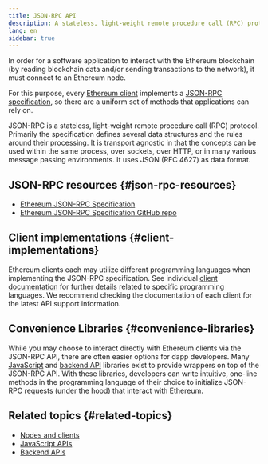 ```yaml
---
title: JSON-RPC API
description: A stateless, light-weight remote procedure call (RPC) protocol for Ethereum clients.
lang: en
sidebar: true
---
```


In order for a software application to interact with the Ethereum blockchain (by reading blockchain data and/or sending transactions to the network), it must connect to an Ethereum node.

For this purpose, every [Ethereum client](/developers/docs/nodes-and-clients/#execution-clients) implements a [JSON-RPC specification](http://www.jsonrpc.org/specification), so there are a uniform set of methods that applications can rely on.

JSON-RPC is a stateless, light-weight remote procedure call (RPC) protocol. Primarily the specification defines several data structures and the rules around their processing. It is transport agnostic in that the concepts can be used within the same process, over sockets, over HTTP, or in many various message passing environments. It uses JSON (RFC 4627) as data format.

## JSON-RPC resources {#json-rpc-resources}

- [Ethereum JSON-RPC Specification](https://playground.open-rpc.org/?schemaUrl=https://raw.githubusercontent.com/ethereum/eth1.0-apis/assembled-spec/openrpc.json&uiSchema[appBar][ui:splitView]=true&uiSchema[appBar][ui:input]=false&uiSchema[appBar][ui:examplesDropdown]=false)
- [Ethereum JSON-RPC Specification GitHub repo](https://github.com/ethereum/eth1.0-apis)

## Client implementations {#client-implementations}

Ethereum clients each may utilize different programming languages when implementing the JSON-RPC specification. See individual [client documentation](/developers/docs/nodes-and-clients/#execution-clients) for further details related to specific programming languages. We recommend checking the documentation of each client for the latest API support information.

## Convenience Libraries {#convenience-libraries}

While you may choose to interact directly with Ethereum clients via the JSON-RPC API, there are often easier options for dapp developers. Many [JavaScript](/developers/docs/apis/javascript/#available-libraries) and [backend API](/developers/docs/apis/backend/#available-libraries) libraries exist to provide wrappers on top of the JSON-RPC API. With these libraries, developers can write intuitive, one-line methods in the programming language of their choice to initialize JSON-RPC requests (under the hood) that interact with Ethereum.

## Related topics {#related-topics}

- [Nodes and clients](/developers/docs/nodes-and-clients/)
- [JavaScript APIs](/developers/docs/apis/javascript/)
- [Backend APIs](/developers/docs/apis/backend/)
